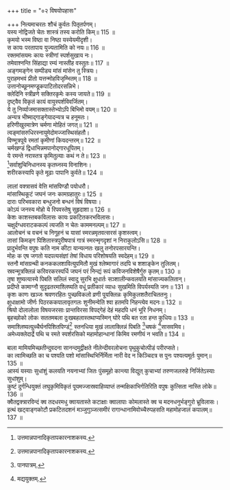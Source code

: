 +++
title = "०२ विषयोपहासः"

+++
नित्यमाचरतः शौचं कुर्वतः पितृतर्पणम्।  
यस्य नोद्विजते चेतः शास्त्रं तस्य करोति किम्॥ 115 ॥  
कृमयो भस्म विष्ठा वा निष्ठा यस्येयमीदृशी।  
स कायः परतापाय युज्यतामिति को नयः॥ 116 ॥  
रक्तमांसयमः कायः स्त्रीणां स्पर्शसुखाय नः।  
तमेवाश्नन्ति सिंहाद्या रम्यं नास्तीह वस्तुतः॥ 117 ॥  
अङ्गमङ्गेन सम्पीड्य मांसं मांसेन तु स्त्रियः।  
पुराहमभवं प्रीतो यत्तन्मोहविजृम्भितम्॥ 118 ॥  
उत्तानोच्छूनमण्डूकपाटितोदरसन्निभे।  
क्लेदिनि स्त्रीव्रणे सक्तिरकृमेः कस्य जायते॥ 119 ॥  
दृष्ट्वैव विकृतं कायं वायुस्पर्शविवर्जितम्।  
ये तु निर्व्याजमासक्तास्तेभ्योऽपि बिभिमो वयम्॥ 120 ॥  
अन्यत्र भीष्माद्गाङ्गेयादन्यत्र च हनूमतः।  
हरिणीखुरमात्रेण चर्मणा मोहितं जगत्॥ 121 ॥  
त्वङ्मांसरुधिरस्नायुमेदोमज्जास्थिसंहतौ।  
विण्मूत्रपूये रमतां कृमीणां कियदन्तरम्॥ 122 ॥  
चर्मखण्डं द्विधाभिन्नमपानोद्गारधूपितम्।  
ये रमन्ते नरास्तत्र कृमितुल्याः कथं न ते॥ 123 ॥  
[^1]सर्वाशुचिनिधानस्य कृतघ्नस्य विनाशिनः।  
शरीरकस्यापि कृते मूढाः पापानि कुर्वते॥ 124 ॥  
  
[^1]: उत्तमान्नपानादिकृतापकारनाशकस्य.

लालां वक्त्रासवं वेत्ति मांसपिण्डौ पयोधरौ।  
मांसास्थिकूटं जघनं जनः कामग्रहातुरः॥ 125 ॥  
दाराः परिभवकारा बन्धुजनो बन्धनं विषं विषयाः।  
कोऽयं जनस्य मोहो ये रिपवस्तेषु सुहृदाशा॥ 126 ॥  
केशः काशस्तबकविलासः कायः प्रकटितकरभविलासः।  
चक्षुर्दग्धवराटककल्पं त्यजति न चेतः काममनल्पम्॥ 127 ॥  
आलोचनं च वचनं च निगूहनं च यासां स्मरन्नमृतवत्सरसं कृशस्त्वम्।  
तासां किमङ्ग पिशितास्त्रपुरीषपात्रं गात्रं स्मरन्मृगदृशां न निराकुलोऽसि॥ 128 ॥  
प्रादुर्भवन्ति वपुषः कति नाम कीटा यान्यत्नतः खलु तनोरपसारयन्ति।  
मोहः क एष जगतो यदपत्यसंज्ञां तेषां विधाय परिशोषयति स्वदेहम्॥ 129 ॥  
स्तनौ मांसग्रन्थी कनककलशावित्युपमितौ मुखं श्लेष्मागारं तदपि च शशाङ्केन तुलितम्।  
स्रवन्मूत्रक्लिन्नं करिवरकरस्पर्धि जघनं परं निन्द्यं रूपं कविजनविशेषैर्गुरु कृतम्॥ 130 ॥  
तृषा शुष्यत्यास्ये पिबति सलिलं स्वादु सुरभि क्षुधार्तः सञ्शालीन्कवलयति मांसाज्यकलितान्।  
प्रदीप्ते कामाग्नौ सुदृढतरमाश्लिष्यति वधूं प्रतीकारं व्याधः सुखमिति विपर्यस्यति जनः॥ 131 ॥  
कृशः काणः खञ्जः श्रवणरहितः पुच्छविकलो व्रणी पूयक्लिन्नः कृमिकुलशतैराचिततनुः।  
क्षुधाक्षामो जीर्णः पिठरककपालावृतगलः शुनीमन्वेति श्वा हतमपि निहन्त्येव मदनः॥ 132 ॥  
श्रियो दोलालोला विषयजरसाः प्रान्तविरसा विपद्गेहं देहं महदपि धनं भूरि निधनम्।  
बृहच्छोको लोकः सततमबला दुःखबहलास्तथाप्यस्मिन् घोरे पथि बत रता हन्त कुधियः॥ 133 ॥  
समाश्लिष्यत्युच्चैर्घनपिशितपिण्डं[^1] स्तनधिया मुखं लालाक्लिन्नं पिबति [^2]चषकं [^3]सासवमिव।  
अमेध्यक्लेदार्द्रे पथि च रमते स्पर्शरसिको महामोहान्धानां किमिव रमणीयं न भवति॥ 134 ॥  
  
[^1]: मांसपिण्डम्.

[^2]: पानपात्रम्.

[^3]: मद्ययुक्तम्.

बाला मामियमिच्छतीन्दुवदना सानन्दमुद्वीक्षते नीलेन्दीवरलोचना पृथुकुचोत्पीडं परीरप्सते।  
का त्वामिच्छति का च पश्यति पशो मांसास्थिभिर्निर्मिता नारी वेद न किञ्चिदत्र स पुनः पश्यत्यमूर्तः पुमान्॥ 135 ॥  
आस्यं यस्याः सुधांशुं कलयति नयनाभ्यां जितः पुंसमूहो कान्त्या विद्युत् कुचाभ्यां तरुणजलरुहे निर्जितेऽस्याः सुधांशुम्।  
कुष्टं दुर्गन्धियुक्तं लघुकृमिविकृतं पूयमज्जास्रवाहिव्याप्तं तन्मक्षिकाभिर्गतिरिति वपुषः कुत्सिता नास्ति लोके॥ 136 ॥  
क्वैतद्वक्त्रारविन्दं क्व तदधरमधु क्वायतास्ते कटाक्षाः क्वालापाः कोमलास्ते क्व च मदनधनुर्भङ्गुरो भ्रूविलासः।  
इत्थं खट्वाङ्गकोटौ प्रकटितदशनं मञ्जुगुञ्जत्समीरं रागान्धानामिवोच्चैरुपहसति महामोहजालं कपालम्॥ 137 ॥  
